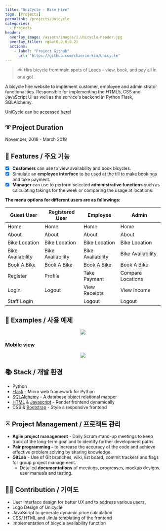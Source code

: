 ```yaml
---
title: "UniCycle - Bike Hire"
tags: [Projects]
permalink: /projects/Unicycle
categories:
  - Projects
header:
  overlay_image: /assets/images/1.Unicycle-header.jpg
  overlay_filter: rgba(0,0,0,0.2)
  actions:
    - label: "Project Github"
      url: "https://github.com/chaerim-kim/Unicycle"
---
```


> 🚲 Hire bicycle from main spots of Leeds - view, book, and pay all in one go!

A bicycle hire website to implement customer, employee and administrator functionalities. Responsible for implementing the HTML5, CSS and JavaScript UI as well as the service's backend in Python Flask, SQLAlchemy.

UniCycle can be accessed [here](https://leedsunicycle.pythonanywhere.com/)!


## ➰ Project Duration
November, 2018 - March 2019


## 🎨 Features / 주요 기능

- [x]  **Customers** can use to view availability and book bicycles.
- [x]  Simulate an **employee interface** to be used at the till to make bookings and take payment.
- [x]  **Manager** can use to perform selected **administrative functions** such as calculating takings for the week or comparing the usage at locations.

**The menu options for different users are as followings:**

| **Guest User** | **Registered User** | **Employee** | **Admin** |
| ------ | ------ | ------ | ------ |
| Home | Home | Home | Home |
| About | About | About | About |
| Bike Location | Bike Location | Bike Location | Bike Location |
| Bike Availability | Bike Availability | Bike Availability | Bike Availability |
| Book A Bike | Book A Bike | Book A Bike | Book A Bike |
| Register | Profile | Take Payment | Compare Locations  |
| Login | Logout | View Receipts | View Income |
| Staff Login |  | Logout | Logout |


## 🐾 Examples / 사용 예제
<p align="center">
  <img src="https://user-images.githubusercontent.com/33334078/100372696-f9b57a80-304c-11eb-91bd-b957dd74783a.gif" />
</p>


### Mobile view
<p align="center">
  <img src="https://user-images.githubusercontent.com/33334078/100372854-35e8db00-304d-11eb-9ac7-28423e7701d2.gif" />
</p>


## 📚 Stack / 개발 환경

- Python
- [Flask](https://flask.palletsprojects.com/) - Micro web framework for Python
- [SQLAlchemy](https://www.sqlalchemy.org) - A database object relational mapper
- [HTML](https://html.com) & [Javascript](http://www.JavaScript.com) - Render frontend dynamically
- CSS & [Bootstrap](https://getbootstrap.com) - Style a responsive frontend

## ⌅ Project Management / 프로젝트 관리

- **Agile project management** - Daily Scrum stand-up meetings to keep track of the long-term goal and to identify further development paths.
- **Pair programming -** to increase the accuracy of the code and achieve effective problem solving by sharing knowledge.
- **GitLab** - Use of Git branches, wiki, list board, commit trackers and flags for group project management.
    - Detailed **documentations** of meetings, progresses, mockup designs, user manuals and testing.

## 💪🏼 Contribution / 기여도

- User Interface design for better UX and to address various users.
- Logo Design of Unicycle
- JavaScript to generate dynamic price calculation
- CSS/ HTML and JinJa templating of the frontend
- Implementation of bicycle availability function
